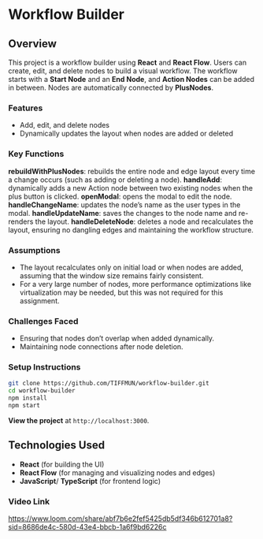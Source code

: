 # Workflow Builder

## Overview

This project is a workflow builder using **React** and **React Flow**. Users can create, edit, and delete nodes to build a visual workflow. The workflow starts with a **Start Node** and an **End Node**, and **Action Nodes** can be added in between. Nodes are automatically connected by **PlusNodes**.

### Features

- Add, edit, and delete nodes
- Dynamically updates the layout when nodes are added or deleted

### Key Functions

**rebuildWithPlusNodes**: rebuilds the entire node and edge layout every time a change occurs (such as adding or deleting a node).
**handleAdd**: dynamically adds a new Action node between two existing nodes when the plus button is clicked.
**openModal**: opens the modal to edit the node.
**handleChangeName**: updates the node’s name as the user types in the modal.
**handleUpdateName**: saves the changes to the node name and re-renders the layout.
**handleDeleteNode**: deletes a node and recalculates the layout, ensuring no dangling edges and maintaining the workflow structure.

### Assumptions

- The layout recalculates only on initial load or when nodes are added, assuming that the window size remains fairly consistent.
- For a very large number of nodes, more performance optimizations like virtualization may be needed, but this was not required for this assignment.

### Challenges Faced

- Ensuring that nodes don’t overlap when added dynamically.
- Maintaining node connections after node deletion.

### Setup Instructions

```bash
git clone https://github.com/TIFFMUN/workflow-builder.git
cd workflow-builder
npm install
npm start
```

**View the project** at `http://localhost:3000`.

## Technologies Used

- **React** (for building the UI)
- **React Flow** (for managing and visualizing nodes and edges)
- **JavaScript**/ **TypeScript** (for frontend logic)

### Video Link

https://www.loom.com/share/abf7b6e2fef5425db5df346b612701a8?sid=8686de4c-580d-43e4-bbcb-1a6f9bd6226c
